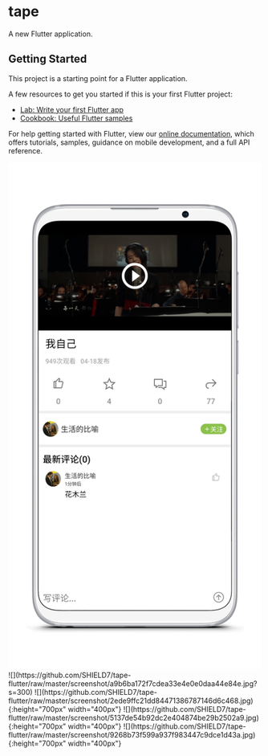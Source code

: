# tape

A new Flutter application.

## Getting Started

This project is a starting point for a Flutter application.

A few resources to get you started if this is your first Flutter project:

- [Lab: Write your first Flutter app](https://flutter.dev/docs/get-started/codelab)
- [Cookbook: Useful Flutter samples](https://flutter.dev/docs/cookbook)

For help getting started with Flutter, view our
[online documentation](https://flutter.dev/docs), which offers tutorials,
samples, guidance on mobile development, and a full API reference.

<img src="https://github.com/SHIELD7/tape-flutter/raw/master/screenshot/a9b6ba172f7cdea33e4e0e0daa44e84e.jpg" width="600">
![](https://github.com/SHIELD7/tape-flutter/raw/master/screenshot/a9b6ba172f7cdea33e4e0e0daa44e84e.jpg?s=300)
![](https://github.com/SHIELD7/tape-flutter/raw/master/screenshot/2ede9ffc21dd84471386787146d6c468.jpg){:height="700px" width="400px"}
![](https://github.com/SHIELD7/tape-flutter/raw/master/screenshot/5137de54b92dc2e404874be29b2502a9.jpg){:height="700px" width="400px"}
![](https://github.com/SHIELD7/tape-flutter/raw/master/screenshot/9268b73f599a937f983447c9dce1d43a.jpg){:height="700px" width="400px"}

